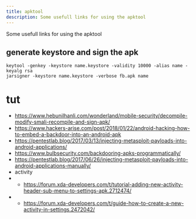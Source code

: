 ```yaml
---
title: apktool
description: Some usefull links for using the apktool
---
```


Some usefull links for using the apktool

## generate keystore and sign the apk

```
keytool -genkey -keystore name.keystore -validity 10000 -alias name -keyalg rsa
jarsigner -keystore name.keystore -verbose fb.apk name
```


# tut
* https://www.hebunilhanli.com/wonderland/mobile-security/decompile-modify-smali-recompile-and-sign-apk/
* https://www.hackers-arise.com/post/2018/01/22/android-hacking-how-to-embed-a-backdoor-into-an-android-apk
* https://pentestlab.blog/2017/03/13/injecting-metasploit-payloads-into-android-applications/
* https://www.bulbsecurity.com/backdooring-apks-programmatically/
* https://pentestlab.blog/2017/06/26/injecting-metasploit-payloads-into-android-applications-manually/
* activity
* * https://forum.xda-developers.com/t/tutorial-adding-new-activity-header-sub-menu-to-settings-apk.2712474/
* * https://forum.xda-developers.com/t/guide-how-to-create-a-new-activity-in-settings.2472042/
